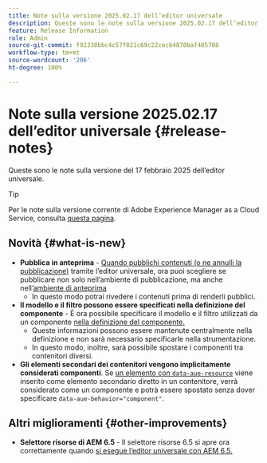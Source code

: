 ```yaml
---
title: Note sulla versione 2025.02.17 dell’editor universale
description: Queste sono le note sulla versione 2025.02.17 dell’editor universale.
feature: Release Information
role: Admin
source-git-commit: f92338bbc4c57f021c69c22cecb4870baf405708
workflow-type: tm+mt
source-wordcount: '206'
ht-degree: 100%

---
```



# Note sulla versione 2025.02.17 dell’editor universale {#release-notes}

Queste sono le note sulla versione del 17 febbraio 2025 dell’editor universale.

>[!TIP]
>
>Per le note sulla versione corrente di Adobe Experience Manager as a Cloud Service, consulta [questa pagina](/help/release-notes/release-notes-cloud/release-notes-current.md).

## Novità {#what-is-new}

* **Pubblica in anteprima** - [Quando pubblichi contenuti (o ne annulli la pubblicazione)](/help/sites-cloud/authoring/universal-editor/publishing.md) tramite l’editor universale, ora puoi scegliere se pubblicare non solo nell’ambiente di pubblicazione, ma anche nell’[ambiente di anteprima](/help/sites-cloud/authoring/sites-console/previewing-content.md)
   * In questo modo potrai rivedere i contenuti prima di renderli pubblici.
* **Il modello e il filtro possono essere specificati nella definizione del componente** - È ora possibile specificare il modello e il filtro utilizzati da un componente [nella definizione del componente.](/help/implementing/universal-editor/component-definition.md#template)
   * Queste informazioni possono essere mantenute centralmente nella definizione e non sarà necessario specificarle nella strumentazione.
   * In questo modo, inoltre, sarà possibile spostare i componenti tra contenitori diversi.
* **Gli elementi secondari dei contenitori vengono implicitamente considerati componenti**. Se [un elemento con `data-aue-resource`](/help/implementing/universal-editor/attributes-types.md#data-properties) viene inserito come elemento secondario diretto in un contenitore, verrà considerato come un componente e potrà essere spostato senza dover specificare `data-aue-behavior="component"`.

## Altri miglioramenti {#other-improvements}

* **Selettore risorse di AEM 6.5** - Il selettore risorse 6.5 si apre ora correttamente quando [si esegue l’editor universale con AEM 6.5.](https://experienceleague.adobe.com/it/docs/experience-manager-65/content/implementing/developing/headless/universal-editor/introduction)
